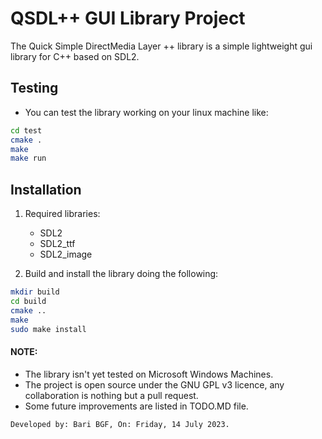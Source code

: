 # QSDL++ GUI Library Project

The Quick Simple DirectMedia Layer ++ library is a simple lightweight gui library for C++ based on SDL2.

## Testing

* You can test the library working on your linux machine like:

```bash
cd test
cmake .
make
make run
```

## Installation

1. Required libraries:
    - SDL2
    - SDL2_ttf
    - SDL2_image

2. Build and install the library doing the following:

```bash
mkdir build
cd build
cmake ..
make
sudo make install
```

#### NOTE:
- The library isn't yet tested on Microsoft Windows Machines.
- The project is open source under the GNU GPL v3 licence, any collaboration is nothing but a pull request.
- Some future improvements are listed in TODO.MD file.

`Developed by: Bari BGF, On: Friday, 14 July 2023.`
